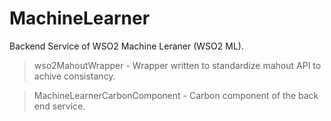 MachineLearner
==============

Backend Service of WSO2 Machine Leraner (WSO2 ML).

> wso2MahoutWrapper - Wrapper written to standardize mahout API to achive consistancy.

> MachineLearnerCarbonComponent - Carbon component of the back end service.
